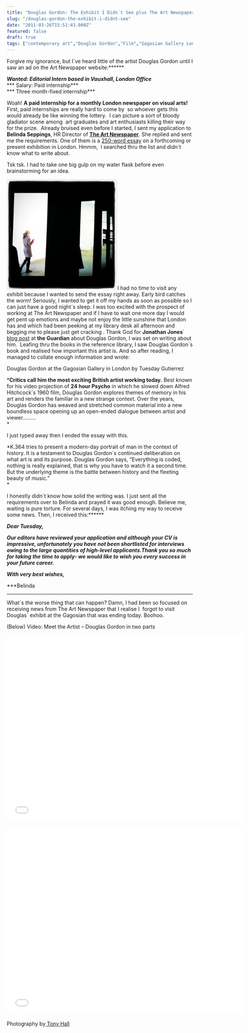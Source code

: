 ```yaml
---
title: "Douglas Gordon: The Exhibit I Didn´t See plus The Art Newspaper"
slug: "/douglas-gordon-the-exhibit-i-didnt-see"
date: "2011-03-26T15:51:43.000Z"
featured: false
draft: true
tags: ["contemporary art","Douglas Gordon","Film","Gagosian Gallery London","Galleries","k.364","The Art Newspaper London","video installation"]
---
```



Forgive my ignorance, but I´ve heard little of the artist Douglas Gordon until I saw an ad on the Art Newspaper website:******

***Wanted: Editorial Intern based in Vauxhall, London Office***  
*** Salary: Paid internship***  
*** Three month-fixed internship***

Woah! **A paid internship for a monthly London newspaper on visual arts!** First, paid internships are really hard to come by  so whoever gets this would already be like winning the lottery.  I can picture a sort of bloody  gladiator scene among  art graduates and art enthusiasts killing their way for the prize.  Already bruised even before I started, I sent my application to **Belinda Seppings**, HR Director of **[The Art Newspaper](http://www.theartnewspaper.com/ "The Art Newspaper")**. She replied and sent me the requirements. One of them is a <span style="text-decoration: underline;">250-word essay</span> on a forthcoming or present exhibition in London. Hmmm,  I searched thru the list and didn´t know what to write about.

Tsk tsk. I had to take one big gulp on my water flask before even brainstorming for an idea.

[![](./images/5456327946_f1a9d517d3_o1_p4vpuh.jpg "Douglas Gordon K.364")](http://momardi.com/wp-content/uploads/2011/03/5456327946_f1a9d517d3_o1.jpg)I had no time to visit any exhibit because I wanted to send the essay right away. Early bird catches the worm! Seriously, I wanted to get it off my hands as soon as possible so I can just have a good night´s sleep. I was too excited with the prospect of working at The Art Newspaper and if I have to wait one more day I would get pent up emotions and maybe not enjoy the little sunshine that London has and which had been peeking at my library desk all afternoon and begging me to please just get cracking . Thank God for **Jonathan Jones**´ [blog post](http://http://www.guardian.co.uk/artanddesign/jonathanjonesblog/2011/mar/07/douglas-gordon-portrait-artist-k364-gagosian "Jonathan Jones on Douglas Gordon") at **the Guardian** about Douglas Gordon, I was set on writing about him.  Leafing thru the books in the reference library, I saw Douglas Gordon´s book and realised how important this artist is. And so after reading, I managed to collate enough information and wrote:

Douglas Gordon at the Gagosian Gallery in London by Tuesday Gutierrez

***Critics call him the most exciting British artist working today.** Best known for his video projection of **24 hour Psycho** in which he slowed down Alfred Hitchcock´s 1960 film, Douglas Gordon explores themes of memory in his art and renders the familiar in a new strange context. Over the years, Douglas Gordon has weaved and stretched common material into a new boundless space opening up an open-ended dialogue between artist and viewer………  
*

I just typed away then I ended the essay with this.

*K.364 tries to present a modern-day portrait of man in the context of history. It is a testament to Douglas Gordon´s continued deliberation on what art is and its purpose. Douglas Gordon says, “Everything is coded, nothing is really explained, that is why you have to watch it a second time. But the underlying theme is the battle between history and the fleeting beauty of music.”  
*

I honestly didn´t know how solid the writing was. I just sent all the requirements over to Belinda and prayed it was good enough. Believe me, waiting is pure torture. For several days, I was itching my way to receive some news. Then, I received this:******

***Dear Tuesday,***

***Our editors have reviewed your application and although your CV is impressive, unfortunately you have not been shortlisted for interviews owing to the large quantities of high-level applicants.Thank you so much for taking the time to apply- we would like to wish you every success in your future career.***

***With very best wishes,***

***Belinda  
***

What´s the worse thing that can happen? Damn, I had been so focused on receiving news from The Art Newspaper that I realise I  forgot to visit  Douglas´ exhibit at the Gagosian that was ending today. Boohoo.

(Below) Video: Meet the Artist – Douglas Gordon in two parts

<span class="youtube"><iframe allowfullscreen="" class="youtube-player" frameborder="0" height="505" src="//www.youtube.com/embed/DXY99WS-Byo?wmode=transparent&fs=1&hl=en&modestbranding=1&iv_load_policy=3&showsearch=0&rel=0&theme=dark" title="YouTube video player" type="text/html" width="640"></iframe></span>

<span class="youtube"><iframe allowfullscreen="" class="youtube-player" frameborder="0" height="505" src="//www.youtube.com/embed/SjYb6EN0v8w?wmode=transparent&fs=1&hl=en&modestbranding=1&iv_load_policy=3&showsearch=0&rel=0&theme=dark" title="YouTube video player" type="text/html" width="640"></iframe></span>

Photography by[ Tony Hall](http://www.flickr.com/photos/anotherphotograph/5456327946/ "Douglas Gordon ")




